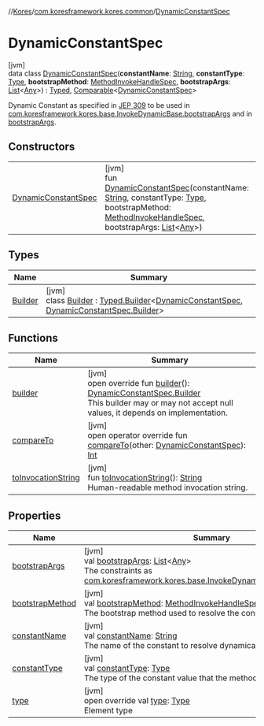 //[Kores](../../../index.md)/[com.koresframework.kores.common](../index.md)/[DynamicConstantSpec](index.md)

# DynamicConstantSpec

[jvm]\
data class [DynamicConstantSpec](index.md)(**constantName**: [String](https://kotlinlang.org/api/latest/jvm/stdlib/kotlin/-string/index.html), **constantType**: [Type](https://docs.oracle.com/javase/8/docs/api/java/lang/reflect/Type.html), **bootstrapMethod**: [MethodInvokeHandleSpec](../-method-invoke-handle-spec/index.md), **bootstrapArgs**: [List](https://kotlinlang.org/api/latest/jvm/stdlib/kotlin.collections/-list/index.html)<[Any](https://kotlinlang.org/api/latest/jvm/stdlib/kotlin/-any/index.html)>) : [Typed](../../com.koresframework.kores.base/-typed/index.md), [Comparable](https://kotlinlang.org/api/latest/jvm/stdlib/kotlin/-comparable/index.html)<[DynamicConstantSpec](index.md)> 

Dynamic Constant as specified in [JEP 309](https://openjdk.java.net/jeps/309) to be used in [com.koresframework.kores.base.InvokeDynamicBase.bootstrapArgs](../../com.koresframework.kores.base/-invoke-dynamic-base/bootstrap-args.md) and in [bootstrapArgs](bootstrap-args.md).

## Constructors

| | |
|---|---|
| [DynamicConstantSpec](-dynamic-constant-spec.md) | [jvm]<br>fun [DynamicConstantSpec](-dynamic-constant-spec.md)(constantName: [String](https://kotlinlang.org/api/latest/jvm/stdlib/kotlin/-string/index.html), constantType: [Type](https://docs.oracle.com/javase/8/docs/api/java/lang/reflect/Type.html), bootstrapMethod: [MethodInvokeHandleSpec](../-method-invoke-handle-spec/index.md), bootstrapArgs: [List](https://kotlinlang.org/api/latest/jvm/stdlib/kotlin.collections/-list/index.html)<[Any](https://kotlinlang.org/api/latest/jvm/stdlib/kotlin/-any/index.html)>) |

## Types

| Name | Summary |
|---|---|
| [Builder](-builder/index.md) | [jvm]<br>class [Builder](-builder/index.md) : [Typed.Builder](../../com.koresframework.kores.base/-typed/-builder/index.md)<[DynamicConstantSpec](index.md), [DynamicConstantSpec.Builder](-builder/index.md)> |

## Functions

| Name | Summary |
|---|---|
| [builder](builder.md) | [jvm]<br>open override fun [builder](builder.md)(): [DynamicConstantSpec.Builder](-builder/index.md)<br>This builder may or may not accept null values, it depends on implementation. |
| [compareTo](compare-to.md) | [jvm]<br>open operator override fun [compareTo](compare-to.md)(other: [DynamicConstantSpec](index.md)): [Int](https://kotlinlang.org/api/latest/jvm/stdlib/kotlin/-int/index.html) |
| [toInvocationString](to-invocation-string.md) | [jvm]<br>fun [toInvocationString](to-invocation-string.md)(): [String](https://kotlinlang.org/api/latest/jvm/stdlib/kotlin/-string/index.html)<br>Human-readable method invocation string. |

## Properties

| Name | Summary |
|---|---|
| [bootstrapArgs](bootstrap-args.md) | [jvm]<br>val [bootstrapArgs](bootstrap-args.md): [List](https://kotlinlang.org/api/latest/jvm/stdlib/kotlin.collections/-list/index.html)<[Any](https://kotlinlang.org/api/latest/jvm/stdlib/kotlin/-any/index.html)><br>The constraints as [com.koresframework.kores.base.InvokeDynamicBase.bootstrapArgs](../../com.koresframework.kores.base/-invoke-dynamic-base/bootstrap-args.md). |
| [bootstrapMethod](bootstrap-method.md) | [jvm]<br>val [bootstrapMethod](bootstrap-method.md): [MethodInvokeHandleSpec](../-method-invoke-handle-spec/index.md)<br>The bootstrap method used to resolve the constant. |
| [constantName](constant-name.md) | [jvm]<br>val [constantName](constant-name.md): [String](https://kotlinlang.org/api/latest/jvm/stdlib/kotlin/-string/index.html)<br>The name of the constant to resolve dynamically. |
| [constantType](constant-type.md) | [jvm]<br>val [constantType](constant-type.md): [Type](https://docs.oracle.com/javase/8/docs/api/java/lang/reflect/Type.html)<br>The type of the constant value that the method produces. |
| [type](type.md) | [jvm]<br>open override val [type](type.md): [Type](https://docs.oracle.com/javase/8/docs/api/java/lang/reflect/Type.html)<br>Element type |
